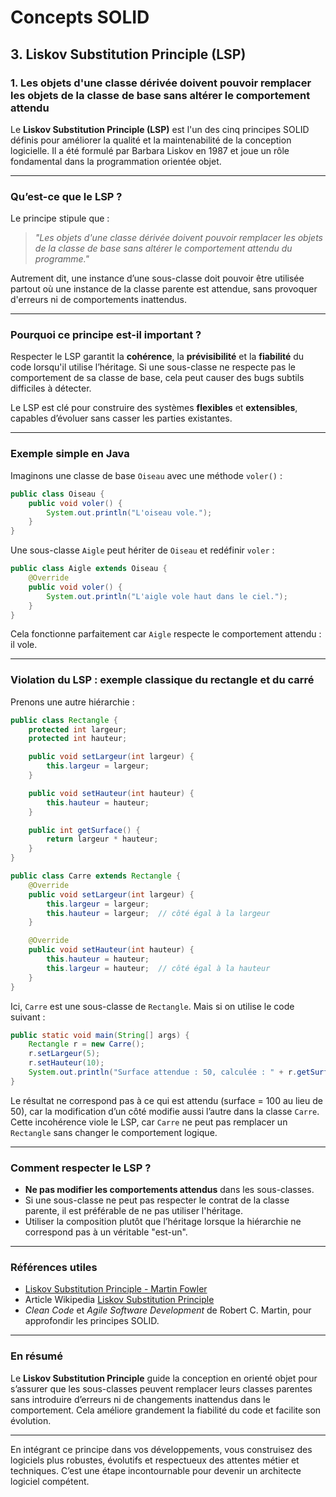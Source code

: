 # Concepts SOLID

## 3. Liskov Substitution Principle (LSP)

### 1. Les objets d'une classe dérivée doivent pouvoir remplacer les objets de la classe de base sans altérer le comportement attendu

Le **Liskov Substitution Principle (LSP)** est l'un des cinq principes SOLID définis pour améliorer la qualité et la maintenabilité de la conception logicielle. Il a été formulé par Barbara Liskov en 1987 et joue un rôle fondamental dans la programmation orientée objet.

---

### Qu’est-ce que le LSP ?

Le principe stipule que :

> *"Les objets d'une classe dérivée doivent pouvoir remplacer les objets de la classe de base sans altérer le comportement attendu du programme."*

Autrement dit, une instance d’une sous-classe doit pouvoir être utilisée partout où une instance de la classe parente est attendue, sans provoquer d'erreurs ni de comportements inattendus.

---

### Pourquoi ce principe est-il important ?

Respecter le LSP garantit la **cohérence**, la **prévisibilité** et la **fiabilité** du code lorsqu'il utilise l’héritage. Si une sous-classe ne respecte pas le comportement de sa classe de base, cela peut causer des bugs subtils difficiles à détecter.

Le LSP est clé pour construire des systèmes **flexibles** et **extensibles**, capables d’évoluer sans casser les parties existantes.

---

### Exemple simple en Java

Imaginons une classe de base `Oiseau` avec une méthode `voler()` :

```java
public class Oiseau {
    public void voler() {
        System.out.println("L'oiseau vole.");
    }
}
```

Une sous-classe `Aigle` peut hériter de `Oiseau` et redéfinir `voler` :

```java
public class Aigle extends Oiseau {
    @Override
    public void voler() {
        System.out.println("L'aigle vole haut dans le ciel.");
    }
}
```

Cela fonctionne parfaitement car `Aigle` respecte le comportement attendu : il vole.

---

### Violation du LSP : exemple classique du rectangle et du carré

Prenons une autre hiérarchie :

```java
public class Rectangle {
    protected int largeur;
    protected int hauteur;

    public void setLargeur(int largeur) {
        this.largeur = largeur;
    }

    public void setHauteur(int hauteur) {
        this.hauteur = hauteur;
    }

    public int getSurface() {
        return largeur * hauteur;
    }
}

public class Carre extends Rectangle {
    @Override
    public void setLargeur(int largeur) {
        this.largeur = largeur;
        this.hauteur = largeur;  // côté égal à la largeur
    }

    @Override
    public void setHauteur(int hauteur) {
        this.hauteur = hauteur;
        this.largeur = hauteur;  // côté égal à la hauteur
    }
}
```

Ici, `Carre` est une sous-classe de `Rectangle`. Mais si on utilise le code suivant :

```java
public static void main(String[] args) {
    Rectangle r = new Carre();
    r.setLargeur(5);
    r.setHauteur(10);
    System.out.println("Surface attendue : 50, calculée : " + r.getSurface());
}
```

Le résultat ne correspond pas à ce qui est attendu (surface = 100 au lieu de 50), car la modification d’un côté modifie aussi l’autre dans la classe `Carre`. Cette incohérence viole le LSP, car `Carre` ne peut pas remplacer un `Rectangle` sans changer le comportement logique.

---

### Comment respecter le LSP ?

- **Ne pas modifier les comportements attendus** dans les sous-classes.
- Si une sous-classe ne peut pas respecter le contrat de la classe parente, il est préférable de ne pas utiliser l'héritage.
- Utiliser la composition plutôt que l’héritage lorsque la hiérarchie ne correspond pas à un véritable "est-un".

---

### Références utiles

- [Liskov Substitution Principle - Martin Fowler](https://martinfowler.com/bliki/LiskovSubstitutionPrinciple.html)  
- Article Wikipedia [Liskov Substitution Principle](https://fr.wikipedia.org/wiki/Principe_de_substitution_de_Liskov)  
- *Clean Code* et *Agile Software Development* de Robert C. Martin, pour approfondir les principes SOLID.

---

### En résumé

Le **Liskov Substitution Principle** guide la conception en orienté objet pour s’assurer que les sous-classes peuvent remplacer leurs classes parentes sans introduire d’erreurs ni de changements inattendus dans le comportement. Cela améliore grandement la fiabilité du code et facilite son évolution.

---

En intégrant ce principe dans vos développements, vous construisez des logiciels plus robustes, évolutifs et respectueux des attentes métier et techniques. C’est une étape incontournable pour devenir un architecte logiciel compétent.